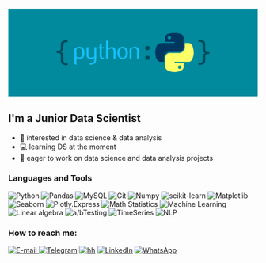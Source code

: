 ![Header](https://github.com/mikhalchukvladislav/mikhalchukvladislav/blob/main/assets/python-dictionary.webp)


## I'm a Junior Data Scientist 
- 🧐 interested in data science & data analysis
- :computer: learning DS at the moment
- :eyes: eager to work on data science and data analysis projects
### Languages and Tools

![Python](https://img.shields.io/badge/-Python-8C8C8C?style=for-the-badge&logo=python&Logocolor=3F7BAA)  ![Pandas](https://img.shields.io/badge/-Pandas-8C8C8C?style=for-the-badge&logo=Pandas&Logocolor=E00484)
![MySQL](https://img.shields.io/badge/-MySQL-8C8C8C?style=for-the-badge&logo=MySQL&Logocolor=E26C00) 
![Git](https://img.shields.io/badge/-Git-8C8C8C?style=for-the-badge&logo=Git)                                                              ![Numpy](https://img.shields.io/badge/-numpy-8C8C8C?style=for-the-badge&logo=numpy) ![scikit-learn](https://img.shields.io/badge/-scikitlearn-8C8C8C?style=for-the-badge&logo=scikit-learn)                                 ![Matplotlib](https://img.shields.io/badge/-matplotlib-8C8C8C?style=for-the-badge&logo=circle)
![Seaborn](https://img.shields.io/badge/-Seaborn-8C8C8C?style=for-the-badge&logo=appveyor)                                      ![Plotly.Express](https://img.shields.io/badge/-Plotly.Express-8C8C8C?style=for-the-badge&logo=Plotly)                               ![Math Statistics](https://img.shields.io/badge/-Math_Statistics-3C3E47?style=for-the-badge&logo=math)                                         ![Machine Learning](https://img.shields.io/badge/-Machine_Learning-3C3E47?style=for-the-badge&logo=MachineLearning)
![Linear algebra](https://img.shields.io/badge/-Linear_Algebra-3C3E47?style=for-the-badge&logo=MachineLearning) ![a/bTesting](https://img.shields.io/badge/-a/b_Testing-3C3E47?style=for-the-badge&logo=MachineLearning) ![TimeSeries](https://img.shields.io/badge/-Time_Series-3C3E47?style=for-the-badge&logo=TimeSeries) ![NLP](https://img.shields.io/badge/-NLP-3C3E47?style=for-the-badge&logo=NLP) 

### How to reach me:
<a href="mailto:mikhalchukvladislav@yandex.ru">![E-mail](https://img.shields.io/badge/-email-41435B?style=for-the-badge&logo=yandex&Logocolor=E00484) </a>[![Telegram](https://img.shields.io/badge/-Telegram-41435B?style=for-the-badge&logo=Telegram)](https://t.me/VMikhalchuk) 
[![hh](https://img.shields.io/badge/-headhunter-41435B?style=for-the-badge&logo=)](https://hh.ru/applicant/resumes/view?resume=c5999630ff08f667410039ed1f475657326833)
[![LinkedIn](https://img.shields.io/badge/-LinkedIn-41435B?style=for-the-badge&logo=LinkedIn)](https://www.linkedin.com/in/ekaterina-mikhalchuk-171aba20b/) [![WhatsApp](https://img.shields.io/badge/-WhatsApp-41435B?style=for-the-badge&logo=WhatsApp)](https://wa.me/79951182060) 
